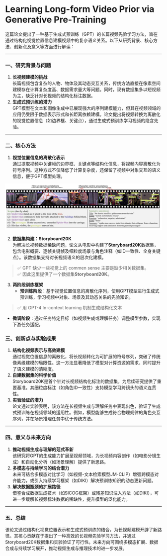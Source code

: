 # Learning Long-form Video Prior via Generative Pre-Training

这篇论文提出了一种基于生成式预训练（GPT）的长篇视频先验学习方法，旨在通过结构化视觉位置信息建模视频中的复杂语义关系。以下从研究背景、核心方法、创新点及意义等方面进行解读：

---

### 一、研究背景与问题
1. **长视频建模的挑战**  
   长篇视频包含复杂的人物、物体及其动态交互关系，传统方法直接在像素空间建模存在计算复杂度高、数据需求量大等问题。同时，现有数据集多以短视频为主，缺乏针对长视频的结构化标注数据。
2. **生成式预训练的潜力**  
   GPT模型在文本和图像生成中已展现强大的序列建模能力，但其在视频领域的应用仍受限于数据表示形式和长距离依赖建模。论文提出将视频转换为离散化的视觉位置信息（如边界框、关键点），通过生成式预训练学习视频的隐含先验。

---

### 二、核心方法
1. **视觉位置信息的离散化表示**  
   通过提取视频中关键帧的边界框、关键点等结构化信息，将视频内容离散化为符号序列。这种方式不仅降低了计算复杂度，还保留了视频中对象交互的语义信息，便于GPT模型处理。

![](./assets/08-124.png) 

2. **数据集构建：Storyboard20K**  
   为解决长视频数据稀缺问题，论文从电影中构建了**Storyboard20K**数据集，包含电影概要、逐帧关键帧及细粒度场景与角色注释（如ID一致性、全身关键点）。该数据集支持对长视频语义的层次化建模。

> &#x2705; GPT 缺少一些视觉上的 commen sense 主要是缺少相关数据集。 <br> &#x2705; 因此这里提供了一个数据集**Storyboard20K**。 

3. **两阶段训练框架**  
   - **预训练阶段**：基于视觉位置信息的离散化序列，使用GPT模型进行生成式预训练，学习视频中对象、场景及其动态关系的先验知识。

> &#x2705; 用 GPT-4 In-context learning 机制生成结构化文本

   - **微调阶段**：通过任务特定目标（如视频生成或理解任务）调整模型参数，实现下游任务适配。

### 三、创新点与实验成果
1. **结构化视频表示与高效建模**  
   通过视觉位置信息的离散化，将长视频转化为可扩展的符号序列，突破了传统像素级建模的局限性。这一方法显著降低了模型对计算资源的需求，同时提升了语义建模的清晰度。
2. **自建数据集的科学价值**  
   Storyboard20K是首个针对长视频结构化标注的数据集，为后续研究提供了重要基准。其细粒度标注（如角色ID一致性）支持模型学习跨镜头的语义连贯性。
3. **实验验证的潜力**  
   论文通过实验表明，该方法在长视频生成与理解任务中表现出色，验证了生成式预训练在视频领域的适用性。例如，模型能够生成符合物理规律的角色交互序列，并在场景推理任务中优于传统方法。

---

### 四、意义与未来方向
1. **推动视频生成与理解的范式革新**  
   该研究将GPT的生成能力扩展至视频领域，为长视频内容创作（如电影分镜生成）和自动化分析（如场景理解）提供了新思路。
2. **多模态与持续学习的结合潜力**  
   未来可结合多模态对比学习（如视频-文本检索模型JM-CLIP）增强跨模态对齐能力，或引入持续学习框架（如DIKI）解决预训练知识的动态更新问题。
3. **解决数据瓶颈的扩展路径**  
   借鉴合成数据生成技术（如SICOG框架）或残差知识注入方法（如DIKI），可进一步缓解长视频标注数据的稀缺性，提升模型的泛化能力。

---

### 五、总结
该论文通过结构化视觉位置表示和生成式预训练的结合，为长视频建模开辟了新路径。其核心贡献在于提出了一种高效的长视频先验学习方法，并通过Storyboard20K数据集和实验验证了可行性。未来方向可围绕多模态扩展、数据合成与持续学习展开，推动视频生成与推理技术的进一步发展。